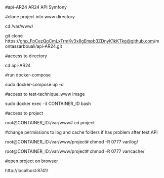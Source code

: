#api-AR24
AR24 API Symfony

#clone project into www directory

cd /var/www/

git clone https://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@github.com/montassarbouali/api-AR24.git

#access to directory

cd api-AR24

#run docker-compose

sudo docker-compose up -d

#access to test-technique_www image

sudo docker exec -it CONTAINER_ID bash

#access to project

root@CONTAINER_ID:/var/www# cd project

#change permissions to log and cache folders if has problem after test API

root@CONTAINER_ID:/var/www/project# chmod -R 0777 var/log/

root@CONTAINER_ID:/var/www/project# chmod -R 0777 var/cache/

#open project on browser

http://localhost:8741/
